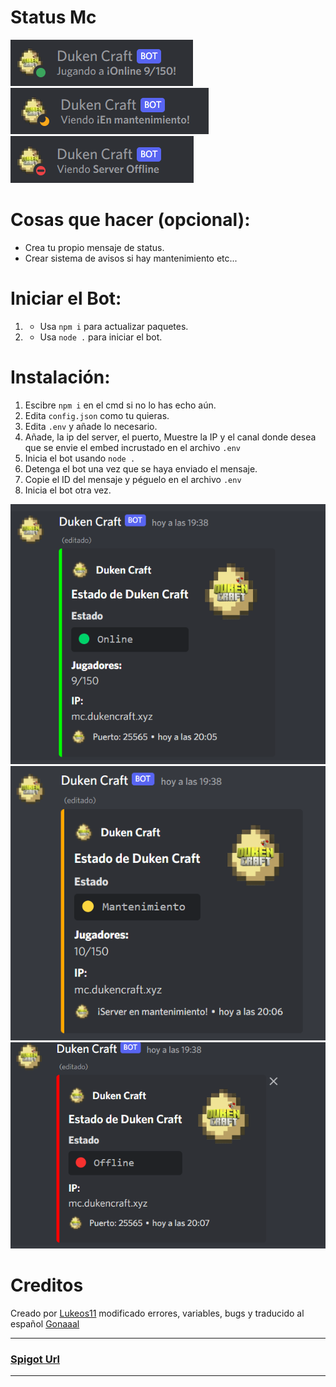 # Status Mc

![Online Status Ejemplo de mc.dukencraft.xyz](imagenes/online.png)
![Server en Mantenimiento](imagenes/mantenimiento.png)
![Server Offline](imagenes/offline.png)



#  Cosas que hacer (opcional):
- Crea tu propio mensaje de status.
- Crear sistema de avisos si hay mantenimiento etc...

# Iniciar el Bot:
1. - Usa `npm i` para actualizar paquetes.
2. - Usa `node .` para iniciar el bot.

# Instalación:
1. Escibre `npm i` en el cmd si no lo has echo aún.
2. Edita `config.json` como tu quieras.
3. Edita `.env` y añade lo necesario.
4. Añade, la ip del server, el puerto, Muestre la IP y el canal donde desea que se envie el embed incrustado en el archivo `.env`
5. Inicia el bot usando `node .`
6. Detenga el bot una vez que se haya enviado el mensaje.
7. Copie el ID del mensaje y péguelo en el archivo `.env`
8. Inicia el bot otra vez.

![Embed Online](imagenes/embed-online.png)
![Embed Mantenimiento](imagenes/embed-mantenimiento.png)
![Embed Offline](imagenes/embed-offline.png)

# Creditos
Creado por <a href="https://github.com/Lukeos11">Lukeos11</a> modificado errores, variables, bugs y traducido al español <a href="https://github.com/gonaaal">Gonaaal</a>
***



### [**Spigot Url**](https://www.spigotmc.org/resources/mc-discord-server-status-bot.96831/)
***
